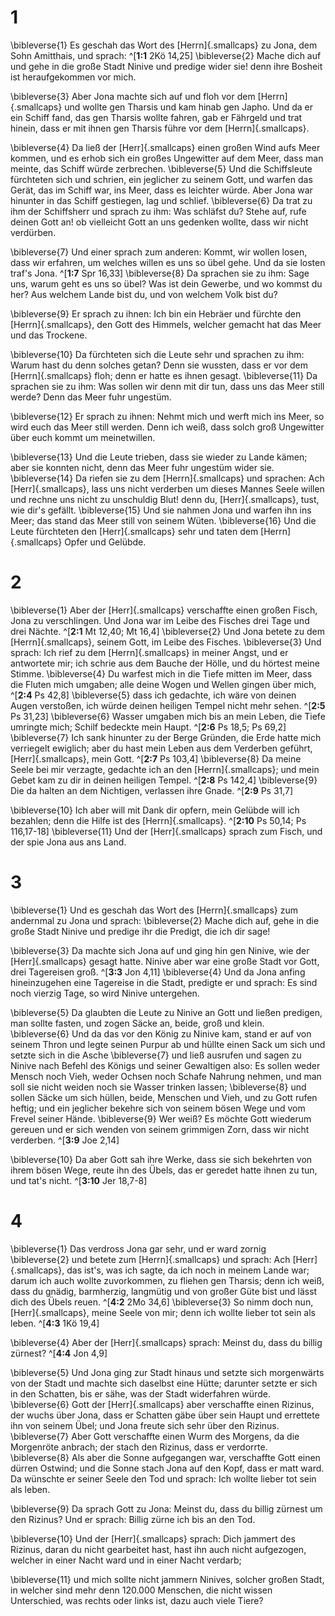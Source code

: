 # 1
\bibleverse{1} Es geschah das Wort des [Herrn]{.smallcaps} zu Jona, dem Sohn Amitthais, und sprach: ^[**1:1** 2Kö 14,25] \bibleverse{2} Mache dich auf und gehe in die große Stadt Ninive und predige wider sie! denn ihre Bosheit ist heraufgekommen vor mich. 



\bibleverse{3} Aber Jona machte sich auf und floh vor dem [Herrn]{.smallcaps} und wollte gen Tharsis und kam hinab gen Japho. Und da er ein Schiff fand, das gen Tharsis wollte fahren, gab er Fährgeld und trat hinein, dass er mit ihnen gen Tharsis führe vor dem [Herrn]{.smallcaps}. 


\bibleverse{4} Da ließ der [Herr]{.smallcaps} einen großen Wind aufs Meer kommen, und es erhob sich ein großes Ungewitter auf dem Meer, dass man meinte, das Schiff würde zerbrechen. \bibleverse{5} Und die Schiffsleute fürchteten sich und schrien, ein jeglicher zu seinem Gott, und warfen das Gerät, das im Schiff war, ins Meer, dass es leichter würde. Aber Jona war hinunter in das Schiff gestiegen, lag und schlief. \bibleverse{6} Da trat zu ihm der Schiffsherr und sprach zu ihm: Was schläfst du? Stehe auf, rufe deinen Gott an! ob vielleicht Gott an uns gedenken wollte, dass wir nicht verdürben. 


\bibleverse{7} Und einer sprach zum anderen: Kommt, wir wollen losen, dass wir erfahren, um welches willen es uns so übel gehe. Und da sie losten traf's Jona. ^[**1:7** Spr 16,33] \bibleverse{8} Da sprachen sie zu ihm: Sage uns, warum geht es uns so übel? Was ist dein Gewerbe, und wo kommst du her? Aus welchem Lande bist du, und von welchem Volk bist du? 



\bibleverse{9} Er sprach zu ihnen: Ich bin ein Hebräer und fürchte den [Herrn]{.smallcaps}, den Gott des Himmels, welcher gemacht hat das Meer und das Trockene. 


\bibleverse{10} Da fürchteten sich die Leute sehr und sprachen zu ihm: Warum hast du denn solches getan? Denn sie wussten, dass er vor dem [Herrn]{.smallcaps} floh; denn er hatte es ihnen gesagt. \bibleverse{11} Da sprachen sie zu ihm: Was sollen wir denn mit dir tun, dass uns das Meer still werde? Denn das Meer fuhr ungestüm. 


\bibleverse{12} Er sprach zu ihnen: Nehmt mich und werft mich ins Meer, so wird euch das Meer still werden. Denn ich weiß, dass solch groß Ungewitter über euch kommt um meinetwillen. 


\bibleverse{13} Und die Leute trieben, dass sie wieder zu Lande kämen; aber sie konnten nicht, denn das Meer fuhr ungestüm wider sie. \bibleverse{14} Da riefen sie zu dem [Herrn]{.smallcaps} und sprachen: Ach [Herr]{.smallcaps}, lass uns nicht verderben um dieses Mannes Seele willen und rechne uns nicht zu unschuldig Blut! denn du, [Herr]{.smallcaps}, tust, wie dir's gefällt. \bibleverse{15} Und sie nahmen Jona und warfen ihn ins Meer; das stand das Meer still von seinem Wüten. \bibleverse{16} Und die Leute fürchteten den [Herr]{.smallcaps} sehr und taten dem [Herrn]{.smallcaps} Opfer und Gelübde.
# 2
\bibleverse{1} Aber der [Herr]{.smallcaps} verschaffte einen großen Fisch, Jona zu verschlingen. Und Jona war im Leibe des Fisches drei Tage und drei Nächte. ^[**2:1** Mt 12,40; Mt 16,4] \bibleverse{2} Und Jona betete zu dem [Herrn]{.smallcaps}, seinem Gott, im Leibe des Fisches. \bibleverse{3} Und sprach: Ich rief zu dem [Herrn]{.smallcaps} in meiner Angst, und er antwortete mir; ich schrie aus dem Bauche der Hölle, und du hörtest meine Stimme. \bibleverse{4} Du warfest mich in die Tiefe mitten im Meer, dass die Fluten mich umgaben; alle deine Wogen und Wellen gingen über mich, ^[**2:4** Ps 42,8] \bibleverse{5} dass ich gedachte, ich wäre von deinen Augen verstoßen, ich würde deinen heiligen Tempel nicht mehr sehen. ^[**2:5** Ps 31,23] \bibleverse{6} Wasser umgaben mich bis an mein Leben, die Tiefe umringte mich; Schilf bedeckte mein Haupt. ^[**2:6** Ps 18,5; Ps 69,2] \bibleverse{7} Ich sank hinunter zu der Berge Gründen, die Erde hatte mich verriegelt ewiglich; aber du hast mein Leben aus dem Verderben geführt, [Herr]{.smallcaps}, mein Gott. ^[**2:7** Ps 103,4] \bibleverse{8} Da meine Seele bei mir verzagte, gedachte ich an den [Herrn]{.smallcaps}; und mein Gebet kam zu dir in deinen heiligen Tempel. ^[**2:8** Ps 142,4] \bibleverse{9} Die da halten an dem Nichtigen, verlassen ihre Gnade. 
^[**2:9** Ps 31,7] 
      

\bibleverse{10} Ich aber will mit Dank dir opfern, mein Gelübde will ich bezahlen; denn die Hilfe ist des [Herrn]{.smallcaps}. 
^[**2:10** Ps 50,14; Ps 116,17-18] 
\bibleverse{11} Und der [Herr]{.smallcaps} sprach zum Fisch, und der spie Jona aus ans Land.
# 3
\bibleverse{1} Und es geschah das Wort des [Herrn]{.smallcaps} zum andernmal zu Jona und sprach: \bibleverse{2} Mache dich auf, gehe in die große Stadt Ninive und predige ihr die Predigt, die ich dir sage! 


\bibleverse{3} Da machte sich Jona auf und ging hin gen Ninive, wie der [Herr]{.smallcaps} gesagt hatte. Ninive aber war eine große Stadt vor Gott, drei Tagereisen groß. ^[**3:3** Jon 4,11] \bibleverse{4} Und da Jona anfing hineinzugehen eine Tagereise in die Stadt, predigte er und sprach: Es sind noch vierzig Tage, so wird Ninive untergehen. 



\bibleverse{5} Da glaubten die Leute zu Ninive an Gott und ließen predigen, man sollte fasten, und zogen Säcke an, beide, groß und klein. \bibleverse{6} Und da das vor den König zu Ninive kam, stand er auf von seinem Thron und legte seinen Purpur ab und hüllte einen Sack um sich und setzte sich in die Asche \bibleverse{7} und ließ ausrufen und sagen zu Ninive nach Befehl des Königs und seiner Gewaltigen also: Es sollen weder Mensch noch Vieh, weder Ochsen noch Schafe Nahrung nehmen, und man soll sie nicht weiden noch sie Wasser trinken lassen; \bibleverse{8} und sollen Säcke um sich hüllen, beide, Menschen und Vieh, und zu Gott rufen heftig; und ein jeglicher bekehre sich von seinem bösen Wege und vom Frevel seiner Hände. \bibleverse{9} Wer weiß? Es möchte Gott wiederum gereuen und er sich wenden von seinem grimmigen Zorn, dass wir nicht verderben. 
^[**3:9** Joe 2,14] 


\bibleverse{10} Da aber Gott sah ihre Werke, dass sie sich bekehrten von ihrem bösen Wege, reute ihn des Übels, das er geredet hatte ihnen zu tun, und tat's nicht. ^[**3:10** Jer 18,7-8] 
 
# 4
\bibleverse{1} Das verdross Jona gar sehr, und er ward zornig \bibleverse{2} und betete zum [Herrn]{.smallcaps} und sprach: Ach [Herr]{.smallcaps}, das ist's, was ich sagte, da ich noch in meinem Lande war; darum ich auch wollte zuvorkommen, zu fliehen gen Tharsis; denn ich weiß, dass du gnädig, barmherzig, langmütig und von großer Güte bist und lässt dich des Übels reuen. ^[**4:2** 2Mo 34,6] \bibleverse{3} So nimm doch nun, [Herr]{.smallcaps}, meine Seele von mir; denn ich wollte lieber tot sein als leben. 
^[**4:3** 1Kö 19,4] 
 

\bibleverse{4} Aber der [Herr]{.smallcaps} sprach: Meinst du, dass du billig zürnest? 
^[**4:4** Jon 4,9] 


\bibleverse{5} Und Jona ging zur Stadt hinaus und setzte sich morgenwärts von der Stadt und machte sich daselbst eine Hütte; darunter setzte er sich in den Schatten, bis er sähe, was der Stadt widerfahren würde. \bibleverse{6} Gott der [Herr]{.smallcaps} aber verschaffte einen Rizinus, der wuchs über Jona, dass er Schatten gäbe über sein Haupt und errettete ihn von seinem Übel; und Jona freute sich sehr über den Rizinus. \bibleverse{7} Aber Gott verschaffte einen Wurm des Morgens, da die Morgenröte anbrach; der stach den Rizinus, dass er verdorrte. \bibleverse{8} Als aber die Sonne aufgegangen war, verschaffte Gott einen dürren Ostwind; und die Sonne stach Jona auf den Kopf, dass er matt ward. Da wünschte er seiner Seele den Tod und sprach: Ich wollte lieber tot sein als leben. 


\bibleverse{9} Da sprach Gott zu Jona: Meinst du, dass du billig zürnest um den Rizinus? Und er sprach: Billig zürne ich bis an den Tod. 


\bibleverse{10} Und der [Herr]{.smallcaps} sprach: Dich jammert des Rizinus, daran du nicht gearbeitet hast, hast ihn auch nicht aufgezogen, welcher in einer Nacht ward und in einer Nacht verdarb; 


\bibleverse{11} und mich sollte nicht jammern Ninives, solcher großen Stadt, in welcher sind mehr denn 120.000 Menschen, die nicht wissen Unterschied, was rechts oder links ist, dazu auch viele Tiere?